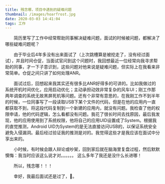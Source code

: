 ```yaml
---
title: 残念哪，项目中遇到的疑难问题
thumbnail: /images/hoarfrost.jpg
date: 2020-03-03 14:41:04
tags: 工作
---
```


　　简历里写了工作中经常帮助同事解决疑难问题，面试的时候被问题，都解决了哪些疑难问题呢？

　　由于毕业后4年多没有出来面试了（上次跳槽算是被挖走了，没有经过面试），并且时间仓促，当面试官问到这个问题时，我回想最近一位经常向我寻求帮助的同事，才一下子意识到，这些问题对他来说是疑难问题，但实际上在我看来非常简单。仓促之间只讲了如何处理ANR。

　　面试过后，回想起来我其实还有很多比ANR好得多的可讲的。比如我做过的系统开机时间优化，应用启动优化；主动承担动效非常复杂的风车UI；刚工作那两年调查的系统无故黑屏死机等问题。还有个非常有意思的，在我刚工作不到半年的时候，一位同事写了一段读取USB下某个文件的代码，但是在他的应用内一直都获取不到，将这段代码复制到一个新建的应用内，就没有问题。我检查了他的权限申请，他的代码逻辑，怎么看都没有问题。我花了很长时间去找原因，最后我发现，他的应用使用到了系统权限，他将自己的应用UID设置成了System。根据我的直觉推测，Android UID为System的是无法直接访问USB的，以保证系统安全避免入侵漏洞。最后经过验证我的推测是对的。我觉得这些才是我应该在面试中分享出来的。

　　小时候，有时候会跟人辩论或吵架，回到家后就在脑海里复盘过程，然后默默懊悔：我当时应该这么说才对。。。。。。 这么多年了我还是没什么长进哪！

　　所以，残念哪！！！

　　幸好，我最后面试还是过了，🤭。